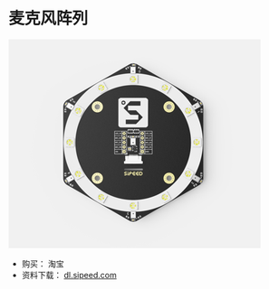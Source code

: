 麦克风阵列
========


![麦克风阵列](../../assets/mic_array.png)


* 购买： 淘宝
* 资料下载： [dl.sipeed.com](http://dl.sipeed.com/)
